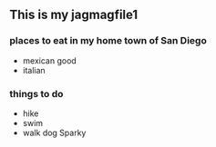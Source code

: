 ## This is my jagmagfile1

### places to eat in my home town of San Diego

- mexican good
- italian


### things to do

- hike
- swim
- walk dog Sparky
